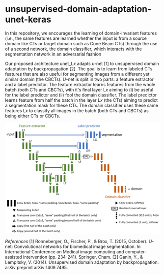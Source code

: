 # unsupervised-domain-adaptation-unet-keras

In this repository, we encourages the learning of domain-invariant features (i.e., the same features are learned whether the input is from a source domain like CTs or target domain such as Cone Beam CTs) through the use of a second network, the domain classifier, which interacts with the segmentation network in an adversarial fashion

Our proposed architecture unet\_L$x$ adapts u-net [1] to unsupervised domain adaptation by backpropagation [2]. The goal is to learn from labeled CTs features that are also useful for segmenting images from a different yet similar domain (the CBCTs). U-net is split in two parts: a feature extractor and a label predictor. The feature extractor learns features from the whole batch (both CTs and CBCTs), with it's final layer L$x$ aiming to (i) be useful for the label predictor and (ii) fool the domain classifier. The label predictor learns feature from half the batch in the layer L$x$ (the CTs) aiming to predict a segmentation mask for these CTs. The domain classifier uses these same features L$x$ to classify all images in the batch (both CTs and CBCTs) as being either CTs or CBCTs.

![alt text](unet_L9_cropped.PNG)

*References*
[1] Ronneberger, O., Fischer, P., & Brox, T. (2015, October). U-net: Convolutional networks for biomedical image segmentation. In International Conference on Medical image computing and computer-assisted intervention (pp. 234-241). Springer, Cham.
[2] Ganin, Y., & Lempitsky, V. (2014). Unsupervised domain adaptation by backpropagation. arXiv preprint arXiv:1409.7495.
